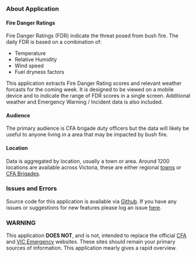 ### About Application

#### Fire Danger Ratings

Fire Danger Ratings (FDR) indicate the threat posed from bush fire. The daily FDR is based on a combination of:
  * Temperature
  * Relative Humidity
  * Wind speed 
  * Fuel dryness factors
  
This application extracts Fire Danger Rating scores and relevant weather forcasts for the coming week. It is designed to be viewed on a mobile device and to indicate the range of FDR scores in a single screen. Additional weather and Emergency Warning / Incident data is also included.


#### Audience

The primary audience is CFA brigade duty officers but the data will likely be useful to anyone living in a area that may be impacted by bush fire. 


#### Location

Data is aggregated by location, usually a town or area. Around 1200 locations are available across Victoria, these are either regional [towns](https://www.data.gov.au/dataset/ds-dga-bdcf5b09-89bc-47ec-9281-6b8e9ee147aa/distribution/dist-dga-53c24b8e-4f55-4eed-a189-2fc0dcca6381/details?q=) or [CFA Brigades](https://discover.data.vic.gov.au/dataset/cfa-fire-station-vmfeat-geomark_point).


### Issues and Errors

Source code for this application is available via [Github](https://github.com/mrjoh3/fdr). If you have any issues or suggestions for new features please log an issue [here](https://github.com/mrjoh3/fdr/issues).


### WARNING

This application __DOES NOT__, and is not, intended to replace the official [CFA](https://www.cfa.vic.gov.au/warnings-restrictions/total-fire-bans-and-ratings) and [VIC Emergency](https://www.emergency.vic.gov.au/respond/) websites. These sites should remain your primary sources of information. This application mearly gives a rapid overview.
